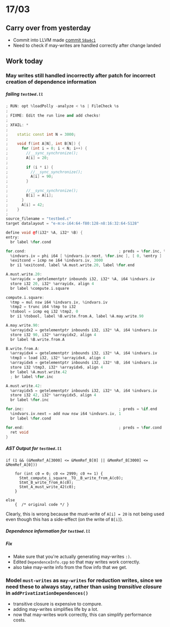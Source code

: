 # 17/03

## Carry over from yesterday
- Commit into LLVM made [commit `58a4c1`](https://reviews.llvm.org/D31036)
- Need to check if may-writes are handled correctly after change landed

## Work today

### May writes still handled incorrectly after patch for incorrect creation of dependence information

##### failing `testbed.ll`

```cpp
; RUN: opt %loadPolly -analyze < %s | FileCheck %s
;
; FIXME: Edit the run line and add checks!
;
; XFAIL: *
;
;    static const int N = 3000;
;
;    void f(int A[N], int B[N]) {
;      for (int i = 0; i < N; i++) {
;        //__sync_synchronize();
;        A[i] = 20;
;
;        if (i * i) {
;          //__sync_synchronize();
;          A[i] = 90;
;        }
;
;        //__sync_synchronize();
;        B[i] = A[i];
;      }
;      A[i] = 42;
;    }
;
source_filename = "testbed.c"
target datalayout = "e-m:o-i64:64-f80:128-n8:16:32:64-S128"

define void @f(i32* %A, i32* %B) {
entry:
  br label %for.cond

for.cond:                                         ; preds = %for.inc, %entry
  %indvars.iv = phi i64 [ %indvars.iv.next, %for.inc ], [ 0, %entry ]
  %exitcond = icmp ne i64 %indvars.iv, 3000
  br i1 %exitcond, label %A.must.write.20, label %for.end

A.must.write.20:
  %arrayidx = getelementptr inbounds i32, i32* %A, i64 %indvars.iv
  store i32 20, i32* %arrayidx, align 4
  br label %compute.i.square

compute.i.square:
  %tmp = mul nsw i64 %indvars.iv, %indvars.iv
  %tmp2 = trunc i64 %tmp to i32
  %tobool = icmp eq i32 %tmp2, 0
  br i1 %tobool, label %B.write.from.A, label %A.may.write.90

A.may.write.90:
  %arrayidx2 = getelementptr inbounds i32, i32* %A, i64 %indvars.iv
  store i32 90, i32* %arrayidx2, align 4
  br label %B.write.from.A

B.write.from.A:
  %arrayidx4 = getelementptr inbounds i32, i32* %A, i64 %indvars.iv
  %tmp3 = load i32, i32* %arrayidx4, align 4
  %arrayidx6 = getelementptr inbounds i32, i32* %B, i64 %indvars.iv
  store i32 %tmp3, i32* %arrayidx6, align 4
  br label %A.must.write.42
  ; br label %for.inc

A.must.write.42:
  %arrayidx5 = getelementptr inbounds i32, i32* %A, i64 %indvars.iv
  store i32 42, i32* %arrayidx5, align 4
  br label %for.inc

for.inc:                                          ; preds = %if.end
  %indvars.iv.next = add nuw nsw i64 %indvars.iv, 1
  br label %for.cond

for.end:                                          ; preds = %for.cond
  ret void
}
```

##### AST Output for `testbed.ll`

```
if (1 && (&MemRef_A[3000] <= &MemRef_B[0] || &MemRef_B[3000] <= &MemRef_A[0]))

    for (int c0 = 0; c0 <= 2999; c0 += 1) {
      Stmt_compute_i_square__TO__B_write_from_A(c0);
      Stmt_B_write_from_A(c0);
      Stmt_A_must_write_42(c0);
    }

else
    {  /* original code */ }
```

Clearly, this is wrong because the must-write of `A[i] = 20` is not being used even though
this has a side-effect (on the write of `B[i]`).

##### Dependence information for `testbed.ll`

##### Fix
- Make sure that you're actually generating may-writes `:)`.
- Edited `DependenceInfo.cpp` so that may writes work correctly.
- also take may-write info from the flow info that we get.

### Model `must-writes` as `may-writes` for reduction writes, since we need these to always stay, rather than using *transitive closure* in `addPrivatizationDependences()`

- transitive closure is expensive to compure.
- adding may-writes simplifies life by a lot.
- now that may-writes work correctly, this can simplify performance costs.

